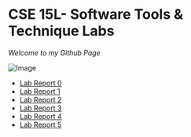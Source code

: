 # CSE 15L- Software Tools & Technique Labs
*Welcome to my Github Page*

![Image]([https://cdn.discordapp.com/attachments/891952727641456661/1025460160782671872/IMG-20220117-WA0003.jpg](https://cdn.discordapp.com/attachments/891952727641456661/1180261218242531338/image.png?ex=657cc6ea&is=656a51ea&hm=b27ffd6edeae3535ecda98a5b9ce01ba4ca1640ca75cab67d5581c654e60af4d&))


* [Lab Report 0](https://aniketiyer15.github.io/cse15l-lab-reports/lab-report-1-week-0.html)
* [Lab Report 1](https://aniketiyer15.github.io/cse15l-lab-reports/lab-report-2-week-1.html)
* [Lab Report 2](https://aniketiyer15.github.io/cse15l-lab-reports/lab-report-3-week-3.html)
* [Lab Report 3](https://aniketiyer15.github.io/cse15l-lab-reports/lab-report-4-week-5.html)
* [Lab Report 4](https://aniketiyer15.github.io/cse15l-lab-reports/lab-report-5-week-7.html)
* [Lab Report 5](https://aniketiyer15.github.io/cse15l-lab-reports/lab-report-6-week-9.html)
